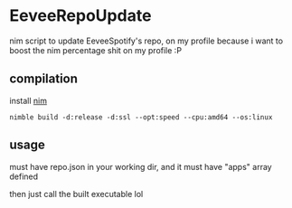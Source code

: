 # EeveeRepoUpdate
nim script to update EeveeSpotify's repo, on my profile because i want to boost the nim percentage shit on my profile :P

## compilation
install [nim](https://nim-lang.org/install_unix.html)

`nimble build -d:release -d:ssl --opt:speed --cpu:amd64 --os:linux`

## usage
must have repo.json in your working dir, and it must have "apps" array defined

then just call the built executable lol
